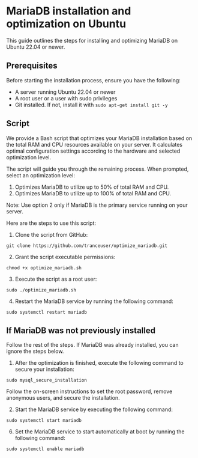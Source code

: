 # MariaDB installation and optimization on Ubuntu
This guide outlines the steps for installing and optimizing MariaDB on Ubuntu 22.04 or newer.

## Prerequisites
Before starting the installation process, ensure you have the following:
- A server running Ubuntu 22.04 or newer
- A root user or a user with sudo privileges
- Git installed. If not, install it with `sudo apt-get install git -y`

## Script
We provide a Bash script that optimizes your MariaDB installation based on the total RAM and CPU resources available on your server. It calculates optimal configuration settings according to the hardware and selected optimization level.

The script will guide you through the remaining process. When prompted, select an optimization level:
1) Optimizes MariaDB to utilize up to 50% of total RAM and CPU.
2) Optimizes MariaDB to utilize up to 100% of total RAM and CPU.

Note: Use option 2 only if MariaDB is the primary service running on your server.

Here are the steps to use this script:
1. Clone the script from GitHub:
```
git clone https://github.com/tranceuser/optimize_mariadb.git
```
2. Grant the script executable permissions:
```
chmod +x optimize_mariadb.sh
```
3. Execute the script as a root user:
```
sudo ./optimize_mariadb.sh
```
4. Restart the MariaDB service by running the following command:
```
sudo systemctl restart mariadb
```

## If MariaDB was not previously installed
Follow the rest of the steps. If MariaDB was already installed, you can ignore the steps below.
1. After the optimization is finished, execute the following command to secure your installation:
```
sudo mysql_secure_installation
```
Follow the on-screen instructions to set the root password, remove anonymous users, and secure the installation.

2. Start the MariaDB service by executing the following command:
```
sudo systemctl start mariadb
```
6. Set the MariaDB service to start automatically at boot by running the following command:
```
sudo systemctl enable mariadb
```